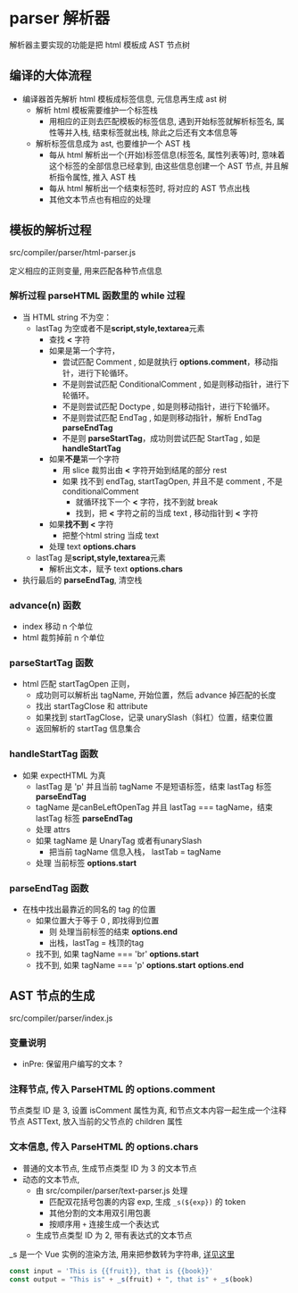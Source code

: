 # parser 解析器

解析器主要实现的功能是把 html 模板成 AST 节点树

## 编译的大体流程

- 编译器首先解析 html 模板成标签信息, 元信息再生成 ast 树
  - 解析 html 模板需要维护一个标签栈
    - 用相应的正则去匹配模板的标签信息, 遇到开始标签就解析标签名, 属性等并入栈, 结束标签就出栈, 除此之后还有文本信息等
  - 解析标签信息成为 ast, 也要维护一个 AST 栈
    - 每从 html 解析出一个(开始)标签信息(标签名, 属性列表等)时, 意味着这个标签的全部信息已经拿到, 由这些信息创建一个 AST 节点, 并且解析指令属性, 推入 AST 栈
    - 每从 html 解析出一个结束标签时, 将对应的 AST 节点出栈
    - 其他文本节点也有相应的处理

## 模板的解析过程

src/compiler/parser/html-parser.js

定义相应的正则变量, 用来匹配各种节点信息

### 解析过程 parseHTML 函数里的 while 过程
- 当 HTML string 不为空：
  - lastTag 为空或者不是**script,style,textarea**元素
    - 查找 **<** 字符
    - 如果是第一个字符，
      - 尝试匹配 Comment ,  如是就执行 **options.comment**，移动指针，进行下轮循环。
      - 不是则尝试匹配 ConditionalComment ,  如是则移动指针，进行下轮循环。
      - 不是则尝试匹配 Doctype ,  如是则移动指针，进行下轮循环。
      - 不是则尝试匹配 EndTag ,  如是则移动指针，解析 EndTag **parseEndTag**
      - 不是则 **parseStartTag**，成功则尝试匹配 StartTag , 如是 **handleStartTag**
    - 如果**不是**第一个字符
      - 用 slice 裁剪出由 **<** 字符开始到结尾的部分 rest 
      - 如果 找不到 endTag, startTagOpen, 并且不是 comment , 不是 conditionalComment
        - 就循环找下一个 **<** 字符，找不到就 break
        - 找到，把 **<** 字符之前的当成 text , 移动指针到 **<** 字符
    - 如果**找不到** **<** 字符
      - 把整个html string 当成 text
    - 处理 text **options.chars**
  - lastTag 是**script,style,textarea**元素
    - 解析出文本，赋予 text **options.chars**
- 执行最后的 **parseEndTag**, 清空栈

### advance(n) 函数
- index 移动 n 个单位
- html 裁剪掉前 n 个单位

### parseStartTag 函数
- html 匹配 startTagOpen 正则，
  - 成功则可以解析出 tagName, 开始位置，然后 advance 掉匹配的长度
  - 找出 startTagClose 和 attribute
  - 如果找到 startTagClose，记录 unarySlash（斜杠）位置，结束位置
  - 返回解析的 startTag 信息集合

### handleStartTag 函数

- 如果 expectHTML 为真
  - lastTag 是 'p' 并且当前 tagName 不是短语标签，结束 lastTag 标签 **parseEndTag**
  - tagName 是canBeLeftOpenTag 并且 lastTag === tagName，结束 lastTag 标签 **parseEndTag**
  - 处理 attrs
  - 如果 tagName 是 UnaryTag 或者有unarySlash
    - 把当前 tagName 信息入栈， lastTab = tagName
  - 处理 当前标签 **options.start**

### parseEndTag 函数

- 在栈中找出最靠近的同名的 tag 的位置
  - 如果位置大于等于 0 , 即找得到位置
    - 则 处理当前标签的结束 **options.end**
    - 出栈，lastTag = 栈顶的tag
  - 找不到, 如果 tagName === 'br'  **options.start**
  - 找不到, 如果 tagName === 'p'  **options.start** **options.end**


## AST 节点的生成

src/compiler/parser/index.js

### 变量说明

- inPre: 保留用户编写的文本 ?

### 注释节点, 传入 ParseHTML 的 options.comment

节点类型 ID 是 3, 设置 isComment 属性为真, 和节点文本内容一起生成一个注释节点 ASTText, 放入当前的父节点的 children 属性


### 文本信息, 传入 ParseHTML 的 options.chars

- 普通的文本节点, 生成节点类型 ID 为 3 的文本节点
- 动态的文本节点, 
  - 由 src/compiler/parser/text-parser.js 处理
    - 匹配双花括号包裹的内容 exp, 生成 `_s(${exp})` 的 token
    - 其他分割的文本用双引用包裹
    - 按顺序用 `+` 连接生成一个表达式
  - 生成节点类型 ID 为 2, 带有表达式的文本节点

_s 是一个 Vue 实例的渲染方法, 用来把参数转为字符串, [详见这里](../../04-options-dom/03-render.md)

```js
const input = 'This is {{fruit}}, that is {{book}}'
const output = "This is" + _s(fruit) + ", that is" + _s(book)
```


